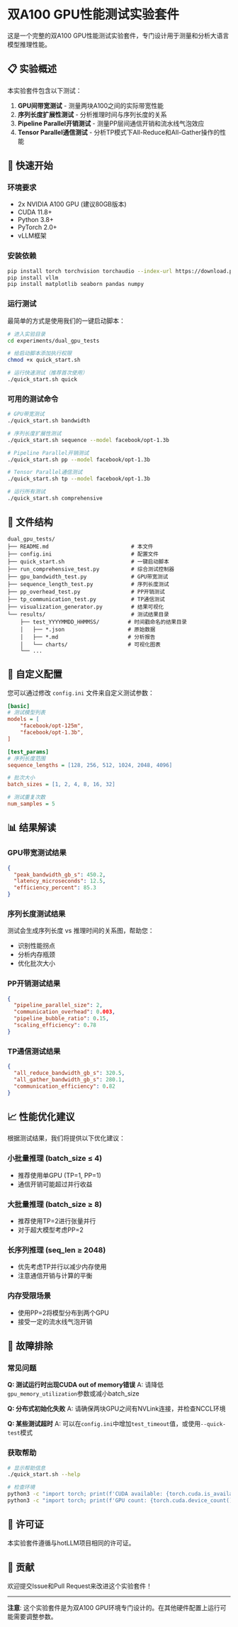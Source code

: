# 双A100 GPU性能测试实验套件

这是一个完整的双A100 GPU性能测试实验套件，专门设计用于测量和分析大语言模型推理性能。

## 📋 实验概述

本实验套件包含以下测试：

1. **GPU间带宽测试** - 测量两块A100之间的实际带宽性能
2. **序列长度扩展性测试** - 分析推理时间与序列长度的关系
3. **Pipeline Parallel开销测试** - 测量PP层间通信开销和流水线气泡效应
4. **Tensor Parallel通信测试** - 分析TP模式下All-Reduce和All-Gather操作的性能

## 🚀 快速开始

### 环境要求

- 2x NVIDIA A100 GPU (建议80GB版本)
- CUDA 11.8+
- Python 3.8+
- PyTorch 2.0+
- vLLM框架

### 安装依赖

```bash
pip install torch torchvision torchaudio --index-url https://download.pytorch.org/whl/cu118
pip install vllm
pip install matplotlib seaborn pandas numpy
```

### 运行测试

最简单的方式是使用我们的一键启动脚本：

```bash
# 进入实验目录
cd experiments/dual_gpu_tests

# 给启动脚本添加执行权限
chmod +x quick_start.sh

# 运行快速测试（推荐首次使用）
./quick_start.sh quick
```

### 可用的测试命令

```bash
# GPU带宽测试
./quick_start.sh bandwidth

# 序列长度扩展性测试
./quick_start.sh sequence --model facebook/opt-1.3b

# Pipeline Parallel开销测试
./quick_start.sh pp --model facebook/opt-1.3b

# Tensor Parallel通信测试
./quick_start.sh tp --model facebook/opt-1.3b

# 运行所有测试
./quick_start.sh comprehensive
```

## 📁 文件结构

```
dual_gpu_tests/
├── README.md                          # 本文件
├── config.ini                         # 配置文件
├── quick_start.sh                     # 一键启动脚本
├── run_comprehensive_test.py          # 综合测试控制器
├── gpu_bandwidth_test.py              # GPU带宽测试
├── sequence_length_test.py            # 序列长度测试
├── pp_overhead_test.py                # PP开销测试
├── tp_communication_test.py           # TP通信测试
├── visualization_generator.py         # 结果可视化
└── results/                           # 测试结果目录
    ├── test_YYYYMMDD_HHMMSS/         # 时间戳命名的结果目录
    │   ├── *.json                    # 原始数据
    │   ├── *.md                      # 分析报告
    │   └── charts/                   # 可视化图表
    └── ...
```

## 🔧 自定义配置

您可以通过修改 `config.ini` 文件来自定义测试参数：

```ini
[basic]
# 测试模型列表
models = [
    "facebook/opt-125m",
    "facebook/opt-1.3b",
]

[test_params]
# 序列长度范围
sequence_lengths = [128, 256, 512, 1024, 2048, 4096]

# 批次大小
batch_sizes = [1, 2, 4, 8, 16, 32]

# 测试重复次数
num_samples = 5
```

## 📊 结果解读

### GPU带宽测试结果

```json
{
  "peak_bandwidth_gb_s": 450.2,
  "latency_microseconds": 12.5,
  "efficiency_percent": 85.3
}
```

### 序列长度测试结果

测试会生成序列长度 vs 推理时间的关系图，帮助您：
- 识别性能拐点
- 分析内存瓶颈
- 优化批次大小

### PP开销测试结果

```json
{
  "pipeline_parallel_size": 2,
  "communication_overhead": 0.003,
  "pipeline_bubble_ratio": 0.15,
  "scaling_efficiency": 0.78
}
```

### TP通信测试结果

```json
{
  "all_reduce_bandwidth_gb_s": 320.5,
  "all_gather_bandwidth_gb_s": 280.1,
  "communication_efficiency": 0.82
}
```

## 📈 性能优化建议

根据测试结果，我们将提供以下优化建议：

### 小批量推理 (batch_size ≤ 4)
- 推荐使用单GPU (TP=1, PP=1)
- 通信开销可能超过并行收益

### 大批量推理 (batch_size ≥ 8)
- 推荐使用TP=2进行张量并行
- 对于超大模型考虑PP=2

### 长序列推理 (seq_len ≥ 2048)
- 优先考虑TP并行以减少内存使用
- 注意通信开销与计算的平衡

### 内存受限场景
- 使用PP=2将模型分布到两个GPU
- 接受一定的流水线气泡开销

## 🐛 故障排除

### 常见问题

**Q: 测试运行时出现CUDA out of memory错误**
A: 请降低`gpu_memory_utilization`参数或减小batch_size

**Q: 分布式初始化失败**
A: 请确保两块GPU之间有NVLink连接，并检查NCCL环境

**Q: 某些测试超时**
A: 可以在`config.ini`中增加`test_timeout`值，或使用`--quick-test`模式

### 获取帮助

```bash
# 显示帮助信息
./quick_start.sh --help

# 检查环境
python3 -c "import torch; print(f'CUDA available: {torch.cuda.is_available()}')"
python3 -c "import torch; print(f'GPU count: {torch.cuda.device_count()}')"
```

## 📄 许可证

本实验套件遵循与hotLLM项目相同的许可证。

## 🤝 贡献

欢迎提交Issue和Pull Request来改进这个实验套件！

---

**注意**: 这个实验套件是为双A100 GPU环境专门设计的。在其他硬件配置上运行可能需要调整参数。
